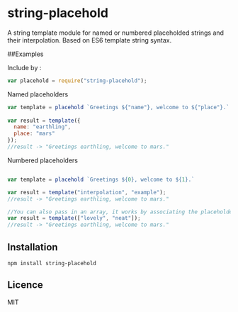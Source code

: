 # string-placehold

A string template module for named or numbered placeholded strings and their interpolation. Based on ES6 template string syntax.

##Examples

Include by : 
```JavaScript
var placehold = require("string-placehold");
```

Named placeholders

```JavaScript
var template = placehold `Greetings ${"name"}, welcome to ${"place"}.`
 
var result = template({
  name: "earthling",
  place: "mars"
});
//result -> "Greetings earthling, welcome to mars."

```

Numbered placeholders
```JavaScript

var template = placehold `Greetings ${0}, welcome to ${1}.`

var result = template("interpolation", "example");
//result -> "Greetings earthling, welcome to mars."

//You can also pass in an array, it works by associating the placeholder with the array element on the index
var result = template(["lovely", "neat"]);
//result -> "Greetings earthling, welcome to mars."

```
## Installation

`npm install string-placehold`

## Licence

MIT